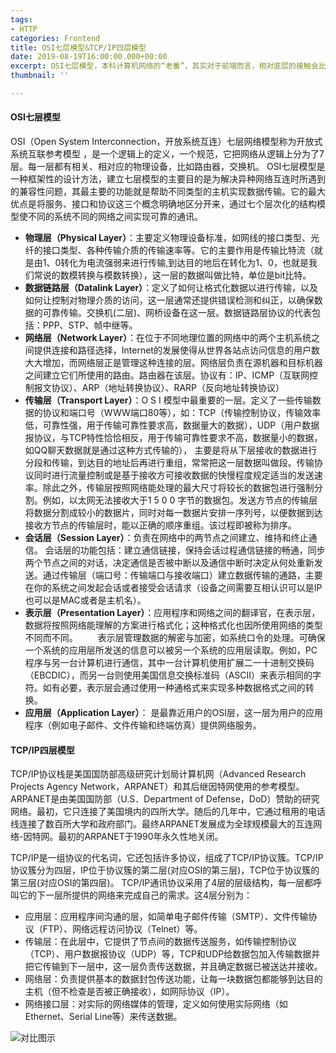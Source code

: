 ```yaml
---
tags:
- HTTP
categories: Frontend
title: OSI七层模型&TCP/IP四层模型
date: 2019-08-19T16:00:00.000+00:00
excerpt: OSI七层模型，本科计算机网络的“老番”，其实对于前端而言，相对底层的接触会比较少，更多的仍在上层。
thumbnail: ''

---
```

#### OSI七层模型

OSI（Open System Interconnection，开放系统互连）七层网络模型称为开放式系统互联参考模型 ，是一个逻辑上的定义，一个规范，它把网络从逻辑上分为了7层。每一层都有相关、相对应的物理设备，比如路由器，交换机。
OSI七层模型是一种框架性的设计方法，建立七层模型的主要目的是为解决异种网络互连时所遇到的兼容性问题，其最主要的功能就是帮助不同类型的主机实现数据传输。它的最大优点是将服务、接口和协议这三个概念明确地区分开来，通过七个层次化的结构模型使不同的系统不同的网络之间实现可靠的通讯。

* **物理层（Physical Layer）**：主要定义物理设备标准，如网线的接口类型、光纤的接口类型、各种传输介质的传输速率等。它的主要作用是传输比特流（就是由1、0转化为电流强弱来进行传输,到达目的地后在转化为1、0，也就是我们常说的数模转换与模数转换），这一层的数据叫做比特，单位是bit比特。
* **数据链路层（Datalink Layer）**：定义了如何让格式化数据以进行传输，以及如何让控制对物理介质的访问，这一层通常还提供错误检测和纠正，以确保数据的可靠传输。交换机(二层)、网桥设备在这一层。数据链路层协议的代表包括：PPP、STP、帧中继等。
* **网络层（Network Layer）**：在位于不同地理位置的网络中的两个主机系统之间提供连接和路径选择，Internet的发展使得从世界各站点访问信息的用户数大大增加，而网络层正是管理这种连接的层。网络层负责在源机器和目标机器之间建立它们所使用的路由。路由器在该层。协议有：IP、ICMP（互联网控制报文协议）、ARP（地址转换协议）、RARP（反向地址转换协议）
* **传输层（Transport Layer）**：O S I 模型中最重要的一层。定义了一些传输数据的协议和端口号（WWW端口80等），如：TCP（传输控制协议，传输效率低，可靠性强，用于传输可靠性要求高，数据量大的数据），UDP（用户数据报协议，与TCP特性恰恰相反，用于传输可靠性要求不高，数据量小的数据，如QQ聊天数据就是通过这种方式传输的）， 主要是将从下层接收的数据进行分段和传输，到达目的地址后再进行重组，常常把这一层数据叫做段。传输协议同时进行流量控制或是基于接收方可接收数据的快慢程度规定适当的发送速率。除此之外，传输层按照网络能处理的最大尺寸将较长的数据包进行强制分割。例如，以太网无法接收大于1 5 0 0 字节的数据包。发送方节点的传输层将数据分割成较小的数据片，同时对每一数据片安排一序列号，以便数据到达接收方节点的传输层时，能以正确的顺序重组。该过程即被称为排序。
* **会话层（Session Layer）**：负责在网络中的两节点之间建立、维持和终止通信。 会话层的功能包括：建立通信链接，保持会话过程通信链接的畅通，同步两个节点之间的对话，决定通信是否被中断以及通信中断时决定从何处重新发送。通过传输层（端口号：传输端口与接收端口）建立数据传输的通路，主要在你的系统之间发起会话或者接受会话请求（设备之间需要互相认识可以是IP也可以是MAC或者是主机名）。
* **表示层（Presentation Layer）**：应用程序和网络之间的翻译官，在表示层，数据将按照网络能理解的方案进行格式化；这种格式化也因所使用网络的类型不同而不同。 　　表示层管理数据的解密与加密，如系统口令的处理。可确保一个系统的应用层所发送的信息可以被另一个系统的应用层读取。例如，PC程序与另一台计算机进行通信，其中一台计算机使用扩展二一十进制交换码（EBCDIC），而另一台则使用美国信息交换标准码（ASCII）来表示相同的字符。如有必要，表示层会通过使用一种通格式来实现多种数据格式之间的转换。
* **应用层（Application Layer）**： 是最靠近用户的OSI层，这一层为用户的应用程序（例如电子邮件、文件传输和终端仿真）提供网络服务。

#### TCP/IP四层模型

TCP/IP协议栈是美国国防部高级研究计划局计算机网（Advanced Research Projects Agency Network，ARPANET）和其后继因特网使用的参考模型。ARPANET是由美国国防部（U.S．Department of Defense，DoD）赞助的研究网络。最初，它只连接了美国境内的四所大学。随后的几年中，它通过租用的电话线连接了数百所大学和政府部门。最终ARPANET发展成为全球规模最大的互连网络-因特网。最初的ARPANET于1990年永久性地关闭。

TCP/IP是一组协议的代名词，它还包括许多协议，组成了TCP/IP协议簇。TCP/IP协议簇分为四层，IP位于协议簇的第二层(对应OSI的第三层)，TCP位于协议簇的第三层(对应OSI的第四层)。
TCP/IP通讯协议采用了4层的层级结构，每一层都呼叫它的下一层所提供的网络来完成自己的需求。这4层分别为：

* 应用层：应用程序间沟通的层，如简单电子邮件传输（SMTP）、文件传输协议（FTP）、网络远程访问协议（Telnet）等。
* 传输层：在此层中，它提供了节点间的数据传送服务，如传输控制协议（TCP）、用户数据报协议（UDP）等，TCP和UDP给数据包加入传输数据并把它传输到下一层中，这一层负责传送数据，并且确定数据已被送达并接收。
* 网络层：负责提供基本的数据封包传送功能，让每一块数据包都能够到达目的主机（但不检查是否被正确接收），如网际协议（IP）。
* 网络接口层：对实际的网络媒体的管理，定义如何使用实际网络（如Ethernet、Serial Line等）来传送数据。

![对比图示](https://disk.arcto.xyz/g/h9z3b6cvwm/OSI-TCP.jpg?t=zHCsEl)